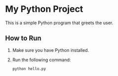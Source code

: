 # My Python Project

This is a simple Python program that greets the user.

## How to Run

1. Make sure you have Python installed.
2. Run the following command:

   ```bash
   python hello.py
